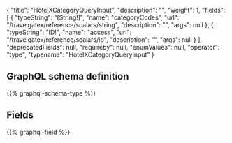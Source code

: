 {
  "title": "HotelXCategoryQueryInput",
  "description": "",
  "weight": 1,
  "fields": [
    {
      "typeString": "[String!]",
      "name": "categoryCodes",
      "url": "/travelgatex/reference/scalars/string",
      "description": "",
      "args": null
    },
    {
      "typeString": "ID!",
      "name": "access",
      "url": "/travelgatex/reference/scalars/id",
      "description": "",
      "args": null
    }
  ],
  "deprecatedFields": null,
  "requireby": null,
  "enumValues": null,
  "operator": "type",
  "typename": "HotelXCategoryQueryInput"
}
## GraphQL schema definition

{{% graphql-schema-type %}}

## Fields

{{% graphql-field %}}
